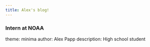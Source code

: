 ```yaml
---
title: Alex's blog!
---
```

### Intern at NOAA
theme: minima
author: Alex Papp
description: High school student
